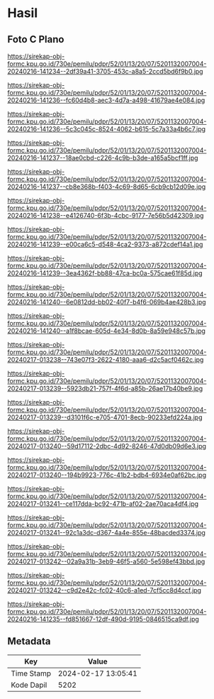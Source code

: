 # Hasil

## Foto C Plano

https://sirekap-obj-formc.kpu.go.id/730e/pemilu/pdpr/52/01/13/20/07/5201132007004-20240216-141234--2df39a41-3705-453c-a8a5-2ccd5bd6f9b0.jpg

https://sirekap-obj-formc.kpu.go.id/730e/pemilu/pdpr/52/01/13/20/07/5201132007004-20240216-141236--fc60d4b8-aec3-4d7a-a498-41679ae4e084.jpg

https://sirekap-obj-formc.kpu.go.id/730e/pemilu/pdpr/52/01/13/20/07/5201132007004-20240216-141236--5c3c045c-8524-4062-b615-5c7a33a4b6c7.jpg

https://sirekap-obj-formc.kpu.go.id/730e/pemilu/pdpr/52/01/13/20/07/5201132007004-20240216-141237--18ae0cbd-c226-4c9b-b3de-a165a5bcf1ff.jpg

https://sirekap-obj-formc.kpu.go.id/730e/pemilu/pdpr/52/01/13/20/07/5201132007004-20240216-141237--cb8e368b-f403-4c69-8d65-6cb9cb12d09e.jpg

https://sirekap-obj-formc.kpu.go.id/730e/pemilu/pdpr/52/01/13/20/07/5201132007004-20240216-141238--e4126740-6f3b-4cbc-9177-7e56b5d42309.jpg

https://sirekap-obj-formc.kpu.go.id/730e/pemilu/pdpr/52/01/13/20/07/5201132007004-20240216-141239--e00ca6c5-d548-4ca2-9373-a872cdef14a1.jpg

https://sirekap-obj-formc.kpu.go.id/730e/pemilu/pdpr/52/01/13/20/07/5201132007004-20240216-141239--3ea4362f-bb88-47ca-bc0a-575cae61f85d.jpg

https://sirekap-obj-formc.kpu.go.id/730e/pemilu/pdpr/52/01/13/20/07/5201132007004-20240216-141240--6e0812dd-bb02-40f7-b4f6-069b4ae428b3.jpg

https://sirekap-obj-formc.kpu.go.id/730e/pemilu/pdpr/52/01/13/20/07/5201132007004-20240216-141240--a1f8bcae-605d-4e34-8d0b-8a59e948c57b.jpg

https://sirekap-obj-formc.kpu.go.id/730e/pemilu/pdpr/52/01/13/20/07/5201132007004-20240217-013238--743e07f3-2622-4180-aaa6-d2c5acf0462c.jpg

https://sirekap-obj-formc.kpu.go.id/730e/pemilu/pdpr/52/01/13/20/07/5201132007004-20240217-013239--5923db21-757f-4f6d-a85b-26ae17b40be9.jpg

https://sirekap-obj-formc.kpu.go.id/730e/pemilu/pdpr/52/01/13/20/07/5201132007004-20240217-013239--d3101f6c-e705-4701-8ecb-90233efd224a.jpg

https://sirekap-obj-formc.kpu.go.id/730e/pemilu/pdpr/52/01/13/20/07/5201132007004-20240217-013240--59d17112-2dbc-4d92-8246-47d0db09d6e3.jpg

https://sirekap-obj-formc.kpu.go.id/730e/pemilu/pdpr/52/01/13/20/07/5201132007004-20240217-013240--194b9923-776c-41b2-bdb4-6934e0af62bc.jpg

https://sirekap-obj-formc.kpu.go.id/730e/pemilu/pdpr/52/01/13/20/07/5201132007004-20240217-013241--ce117dda-bc92-471b-af02-2ae70aca4df4.jpg

https://sirekap-obj-formc.kpu.go.id/730e/pemilu/pdpr/52/01/13/20/07/5201132007004-20240217-013241--92c1a3dc-d367-4a4e-855e-48bacded3374.jpg

https://sirekap-obj-formc.kpu.go.id/730e/pemilu/pdpr/52/01/13/20/07/5201132007004-20240217-013242--02a9a31b-3eb9-46f5-a560-5e598ef43bbd.jpg

https://sirekap-obj-formc.kpu.go.id/730e/pemilu/pdpr/52/01/13/20/07/5201132007004-20240217-013242--c9d2e42c-fc02-40c6-a1ed-7cf5cc8d4ccf.jpg

https://sirekap-obj-formc.kpu.go.id/730e/pemilu/pdpr/52/01/13/20/07/5201132007004-20240216-141235--fd851667-12df-490d-9195-0846515ca9df.jpg


## Metadata

| Key        | Value               |
| ---------- | ------------------- |
| Time Stamp | 2024-02-17 13:05:41 |
| Kode Dapil | 5202                |



